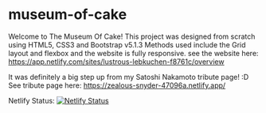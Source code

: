 # museum-of-cake

Welcome to The Museum Of Cake!
This project was designed from scratch using HTML5, CSS3 and Bootstrap v5.1.3
Methods used include the Grid layout and flexbox and the website is fully responsive.
see the website here: https://app.netlify.com/sites/lustrous-lebkuchen-f8761c/overview

It was definitely a big step up from my Satoshi Nakamoto tribute page! :D
See tribute page here: https://zealous-snyder-47096a.netlify.app/



Netlify Status:
[![Netlify Status](https://api.netlify.com/api/v1/badges/5428e5a0-24f4-4c5c-bb7f-dea27ba0db9e/deploy-status)](https://app.netlify.com/sites/lustrous-lebkuchen-f8761c/deploys)
